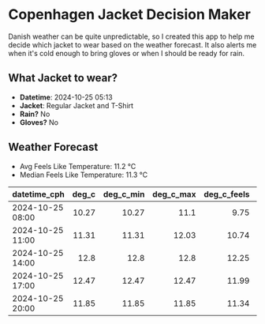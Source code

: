 
# Copenhagen Jacket Decision Maker

Danish weather can be quite unpredictable, so I created this app to help me decide which jacket to wear based on the weather forecast. 
It also alerts me when it's cold enough to bring gloves or when I should be ready for rain.

## What Jacket to wear?

- **Datetime**: 2024-10-25 05:13
- **Jacket**: Regular Jacket and T-Shirt
- **Rain?** No
- **Gloves?** No

## Weather Forecast
- Avg Feels Like Temperature: 11.2 °C
- Median Feels Like Temperature: 11.3 °C

| datetime_cph     |   deg_c |   deg_c_min |   deg_c_max |   deg_c_feels | weather   | wind   | rain   |
|:-----------------|--------:|------------:|------------:|--------------:|:----------|:-------|:-------|
| 2024-10-25 08:00 |   10.27 |       10.27 |       11.1  |          9.75 | Clouds    | Low    | None   |
| 2024-10-25 11:00 |   11.31 |       11.31 |       12.03 |         10.74 | Clouds    | Low    | None   |
| 2024-10-25 14:00 |   12.8  |       12.8  |       12.8  |         12.25 | Clear     | Low    | None   |
| 2024-10-25 17:00 |   12.47 |       12.47 |       12.47 |         11.99 | Clear     | Low    | None   |
| 2024-10-25 20:00 |   11.85 |       11.85 |       11.85 |         11.34 | Clear     | Low    | None   |
        
